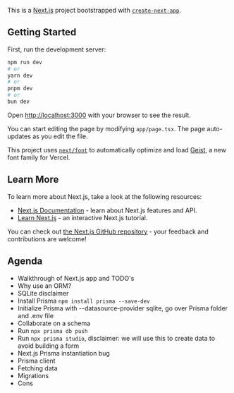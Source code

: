 This is a [Next.js](https://nextjs.org) project bootstrapped with [`create-next-app`](https://nextjs.org/docs/app/api-reference/cli/create-next-app).

## Getting Started

First, run the development server:

```bash
npm run dev
# or
yarn dev
# or
pnpm dev
# or
bun dev
```

Open [http://localhost:3000](http://localhost:3000) with your browser to see the result.

You can start editing the page by modifying `app/page.tsx`. The page auto-updates as you edit the file.

This project uses [`next/font`](https://nextjs.org/docs/app/building-your-application/optimizing/fonts) to automatically optimize and load [Geist](https://vercel.com/font), a new font family for Vercel.

## Learn More

To learn more about Next.js, take a look at the following resources:

- [Next.js Documentation](https://nextjs.org/docs) - learn about Next.js features and API.
- [Learn Next.js](https://nextjs.org/learn) - an interactive Next.js tutorial.

You can check out [the Next.js GitHub repository](https://github.com/vercel/next.js) - your feedback and contributions are welcome!

## Agenda

- Walkthrough of Next.js app and TODO's
- Why use an ORM?
- SQLite disclaimer
- Install Prisma `npm install prisma --save-dev`
- Initialize Prisma with --datasource-provider sqlite, go over Prisma folder and .env file
- Collaborate on a schema
- Run `npx prisma db push`
- Run `npx prisma studio`, disclaimer: we will use this to create data to avoid building a form
- Next.js Prisma instantiation bug
- Prisma client
- Fetching data
- Migrations
- Cons